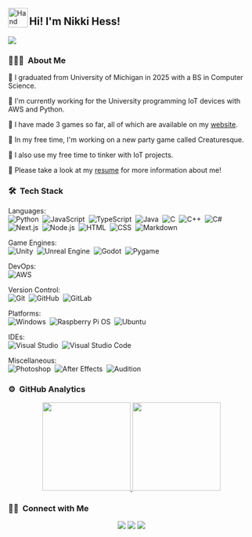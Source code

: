 <img alt="Hand Waving" src="./assets/Hand%20Wave.gif" width='40' align="left"/><h2>Hi! I'm Nikki Hess!</h2>

<img src="https://komarev.com/ghpvc/?username=nikkihess&label=Profile%20views&color=ff69b4&style=flat"></img>

### 👨🏻‍💻 &nbsp;About Me

🩷 I graduated from University of Michigan in 2025 with a BS in Computer Science.

🩵 I'm currently working for the University programming IoT devices with AWS and Python.

🩷 I have made 3 games so far, all of which are available on my [website](https://nkhess.com).

🩵 In my free time, I'm working on a new party game called Creaturesque.

🩷 I also use my free time to tinker with IoT projects.

🩵 Please take a look at my [resume](https://nkhess.com/resume) for more information about me!

### 🛠 &nbsp;Tech Stack

Languages:<br>
![Python](https://img.shields.io/badge/-Python-05122A?style=flat&logo=python)&nbsp;
![JavaScript](https://img.shields.io/badge/-JavaScript-05122A?style=flat&logo=javascript)&nbsp;
![TypeScript](https://img.shields.io/badge/-TypeScript-05122A?style=flat&logo=typescript&logoColor=3178c6)&nbsp;
![Java](https://img.shields.io/badge/-Java-05122A?style=flat&logo=Java&logoColor=FFA518)&nbsp;
![C](https://img.shields.io/badge/-C-05122A?style=flat&logo=C&logoColor=A8B9CC)&nbsp;
![C++](https://img.shields.io/badge/-C++-05122A?style=flat&logo=C%2B%2B&logoColor=00599C)&nbsp;
![C#](https://img.shields.io/badge/-C%23-05122A?style=flat&logo=dotnet&logoColor=5027D5)&nbsp;
![Next.js](https://img.shields.io/badge/-Next.js-05122A?style=flat&logo=nextdotjs)&nbsp;
![Node.js](https://img.shields.io/badge/-Node.js-05122A?style=flat&logo=node.js)&nbsp;
![HTML](https://img.shields.io/badge/-HTML-05122A?style=flat&logo=HTML5)&nbsp;
![CSS](https://img.shields.io/badge/-CSS-05122A?style=flat&logo=CSS3&logoColor=1572B6)&nbsp;
![Markdown](https://img.shields.io/badge/-Markdown-05122A?style=flat&logo=markdown)&nbsp;

Game Engines:<br>
![Unity](https://img.shields.io/badge/-Unity-05122A?style=flat&logo=unity)&nbsp;
![Unreal Engine](https://img.shields.io/badge/-Unreal%20Engine-05122A?style=flat&logo=unrealengine)&nbsp;
![Godot](https://img.shields.io/badge/-Godot-05122A?style=flat&logo=godotengine&logoColor=458DC0)&nbsp;
![Pygame](https://img.shields.io/badge/-Pygame-05122A?style=flat)&nbsp;

DevOps:<br>
![AWS](https://img.shields.io/badge/-AWS-05122A?style=flat)&nbsp;

Version Control:<br>
![Git](https://img.shields.io/badge/-Git-05122A?style=flat&logo=git)&nbsp;
![GitHub](https://img.shields.io/badge/-GitHub-05122A?style=flat&logo=GitHub)&nbsp;
![GitLab](https://img.shields.io/badge/-GitLab-05122A?style=flat&logo=GitLab&logoColor=FAA42D)&nbsp;

Platforms:<br>
![Windows](https://img.shields.io/badge/-Windows-05122A?style=flat)&nbsp;
![Raspberry Pi OS](https://img.shields.io/badge/-Raspberry%20Pi%20OS-05122A?style=flat&logo=raspberrypi&logoColor=c51d4a)&nbsp;
![Ubuntu](https://img.shields.io/badge/-Ubuntu-05122A?style=flat&logo=ubuntu&logoColor=F47828)&nbsp;

IDEs:<br>
![Visual Studio](https://img.shields.io/badge/-Visual%20Studio-05122A?style=flat)&nbsp;
![Visual Studio Code](https://img.shields.io/badge/-Visual%20Studio%20Code-05122A?style=flat)&nbsp;

Miscellaneous:<br>
![Photoshop](https://img.shields.io/badge/-Photoshop-05122A?style=flat)&nbsp;
![After Effects](https://img.shields.io/badge/-After%20Effects-05122A?style=flat)&nbsp;
![Audition](https://img.shields.io/badge/-Audition-05122A?style=flat)&nbsp;

### ⚙️ &nbsp;GitHub Analytics

<p align="center">
<a href="https://github.com/nikkihess">
  <img height="180em" src="https://github-readme-stats-eight-theta.vercel.app/api?username=nikkihess&show_icons=true&count_private=true&title_color=ffffff&text_color=ffffff&icon_color=ed99a0&bg_color=323235"/>
  <img height="180em" src="https://github-readme-stats-eight-theta.vercel.app/api/top-langs/?username=nikkihess&layout=compact&langs_count=8&title_color=ffffff&text_color=ffffff&icon_color=ed99a0&bg_color=323235"/>
</a>
</p>

### 🤝🏻 &nbsp;Connect with Me

<p align="center">
<a href="https://www.nkhess.com"><img src="https://img.shields.io/badge/-nkhess.com-ff69b4?style=flat&logo=Google-Chrome&logoColor=white"/></a>
<a href="https://linkedin.com/in/thenikkihess"><img src="https://img.shields.io/badge/-Nikki%20Hess-0077B5?style=flat&logo=Linkedin&logoColor=white"/></a>
<a href="mailto:nkhess@umich.edu"><img src="https://img.shields.io/badge/-nkhess@umich.edu-D14836?style=flat&logo=Gmail&logoColor=white"/></a>
